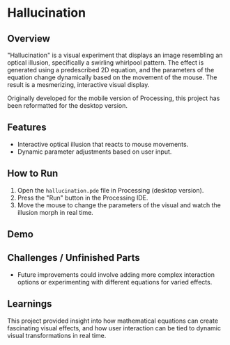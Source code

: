 # Hallucination

## Overview
"Hallucination" is a visual experiment that displays an image resembling an optical illusion, specifically a swirling whirlpool pattern. The effect is generated using a predescribed 2D equation, and the parameters of the equation change dynamically based on the movement of the mouse. The result is a mesmerizing, interactive visual display.

Originally developed for the mobile version of Processing, this project has been reformatted for the desktop version.

## Features
- Interactive optical illusion that reacts to mouse movements.
- Dynamic parameter adjustments based on user input.

## How to Run
1. Open the `hallucination.pde` file in Processing (desktop version).
2. Press the "Run" button in the Processing IDE.
3. Move the mouse to change the parameters of the visual and watch the illusion morph in real time.

## Demo


## Challenges / Unfinished Parts
- Future improvements could involve adding more complex interaction options or experimenting with different equations for varied effects.

## Learnings
This project provided insight into how mathematical equations can create fascinating visual effects, and how user interaction can be tied to dynamic visual transformations in real time.

